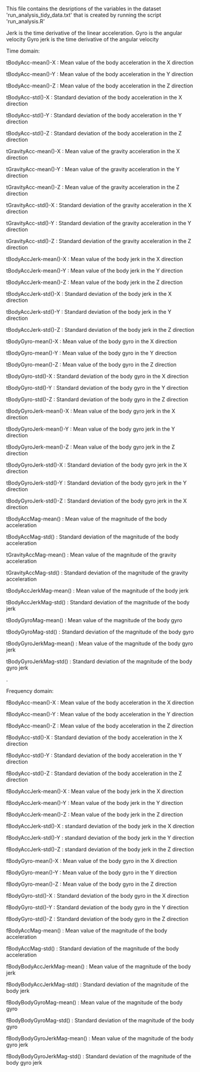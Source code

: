 This file contains the desriptions of the variables in the dataset 'run_analysis_tidy_data.txt' that is created by running the script 'run_analysis.R'

Jerk is the time derivative of the linear acceleration.
Gyro is the angular velocity
Gyro jerk is the time derivative of the angular velocity

Time domain:

tBodyAcc-mean()-X : Mean value of the body acceleration in the X direction 

tBodyAcc-mean()-Y : Mean value of the body acceleration in the Y direction

tBodyAcc-mean()-Z : Mean value of the body acceleration in the Z direction

tBodyAcc-std()-X : Standard deviation of the body acceleration in the X direction

tBodyAcc-std()-Y : Standard deviation of the body acceleration in the Y direction

tBodyAcc-std()-Z : Standard deviation of the body acceleration in the Z direction

tGravityAcc-mean()-X : Mean value of the gravity acceleration in the X direction

tGravityAcc-mean()-Y : Mean value of the gravity acceleration in the Y direction

tGravityAcc-mean()-Z : Mean value of the gravity acceleration in the Z direction

tGravityAcc-std()-X : Standard deviation of the gravity acceleration in the X direction

tGravityAcc-std()-Y : Standard deviation of the gravity acceleration in the Y direction

tGravityAcc-std()-Z : Standard deviation of the gravity acceleration in the Z direction

tBodyAccJerk-mean()-X : Mean value of the body jerk in the X direction

tBodyAccJerk-mean()-Y : Mean value of the body jerk in the Y direction

tBodyAccJerk-mean()-Z : Mean value of the body jerk in the Z direction

tBodyAccJerk-std()-X : Standard deviation of the body jerk in the X direction

tBodyAccJerk-std()-Y : Standard deviation of the body jerk in the Y direction

tBodyAccJerk-std()-Z : Standard deviation of the body jerk in the Z direction

tBodyGyro-mean()-X : Mean value of the body gyro in the X direction

tBodyGyro-mean()-Y : Mean value of the body gyro in the Y direction

tBodyGyro-mean()-Z : Mean value of the body gyro in the Z direction

tBodyGyro-std()-X : Standard deviation of the body gyro in the X direction

tBodyGyro-std()-Y : Standard deviation of the body gyro in the Y direction

tBodyGyro-std()-Z : Standard deviation of the body gyro in the Z direction

tBodyGyroJerk-mean()-X : Mean value of the body gyro jerk in the X direction

tBodyGyroJerk-mean()-Y : Mean value of the body gyro jerk in the Y direction

tBodyGyroJerk-mean()-Z : Mean value of the body gyro jerk in the Z direction

tBodyGyroJerk-std()-X : Standard deviation of the body gyro jerk in the X direction

tBodyGyroJerk-std()-Y : Standard deviation of the body gyro jerk in the Y direction

tBodyGyroJerk-std()-Z : Standard deviation of the body gyro jerk in the X direction

tBodyAccMag-mean() : Mean value of the magnitude of the body acceleration

tBodyAccMag-std() : Standard deviation of the magnitude of the body acceleration

tGravityAccMag-mean() : Mean value of the magnitude of the gravity acceleration

tGravityAccMag-std() : Standard deviation of the magnitude of the gravity acceleration

tBodyAccJerkMag-mean() : Mean value of the magnitude of the body jerk

tBodyAccJerkMag-std() : Standard deviation of the magnitude of the body jerk

tBodyGyroMag-mean() : Mean value of the magnitude of the body gyro

tBodyGyroMag-std() : Standard deviation of the magnitude of the body gyro

tBodyGyroJerkMag-mean() : Mean value of the magnitude of the body gyro jerk

tBodyGyroJerkMag-std() : Standard deviation of the magnitude of the body gyro jerk

.

Frequency domain:

fBodyAcc-mean()-X : Mean value of the body acceleration in the X direction

fBodyAcc-mean()-Y : Mean value of the body acceleration in the Y direction

fBodyAcc-mean()-Z : Mean value of the body acceleration in the Z direction

fBodyAcc-std()-X : Standard deviation of the body acceleration in the X direction

fBodyAcc-std()-Y : Standard deviation of the body acceleration in the Y direction

fBodyAcc-std()-Z : Standard deviation of the body acceleration in the Z direction

fBodyAccJerk-mean()-X : Mean value of the body jerk in the X direction

fBodyAccJerk-mean()-Y : Mean value of the body jerk in the Y direction

fBodyAccJerk-mean()-Z : Mean value of the body jerk in the Z direction

fBodyAccJerk-std()-X : standard deviation of the body jerk in the X direction

fBodyAccJerk-std()-Y : standard deviation of the body jerk in the Y direction

fBodyAccJerk-std()-Z : standard deviation of the body jerk in the Z direction

fBodyGyro-mean()-X : Mean value of the body gyro in the X direction

fBodyGyro-mean()-Y : Mean value of the body gyro in the Y direction

fBodyGyro-mean()-Z : Mean value of the body gyro in the Z direction

fBodyGyro-std()-X : Standard deviation of the body gyro in the X direction

fBodyGyro-std()-Y : Standard deviation of the body gyro in the Y direction

fBodyGyro-std()-Z : Standard deviation of the body gyro in the Z direction

fBodyAccMag-mean() : Mean value of the magnitude of the body acceleration

fBodyAccMag-std() : Standard deviation of the magnitude of the body acceleration

fBodyBodyAccJerkMag-mean() : Mean value of the magnitude of the body jerk

fBodyBodyAccJerkMag-std() : Standard deviation of the magnitude of the body jerk

fBodyBodyGyroMag-mean() : Mean value of the magnitude of the body gyro

fBodyBodyGyroMag-std() : Standard deviation of the magnitude of the body gyro

fBodyBodyGyroJerkMag-mean() : Mean value of the magnitude of the body gyro jerk

fBodyBodyGyroJerkMag-std() : Standard deviation of the magnitude of the body gyro jerk




